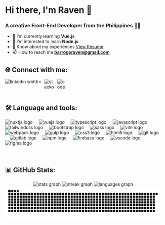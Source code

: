 # Hi there, I'm Raven 👋

### A creative Front-End Developer from the Philippines 👨‍💻

- 🌱 I’m currently learning **Vue.js**
- 👀 I’m interested to learn **Node.js**
- 📄 Know about my experiences [View Resume](https://resume.showwcase.com/ravenbarrogo.pdf)
- 📫 How to reach me **barrogoraven@gmail.com**

## 🌐 Connect with me:

<p align="left">
<a href="https://linkedin.com/in/raven-barrogo" target="_blank" rel="noreferrer" ><img align="left" src="https://cdn.jsdelivr.net/gh/devicons/devicon/icons/linkedin/linkedin-original.svg" alt="linkedin width="32" height="32" style="padding-right:10px;" /></a>
<a href="https://stackoverflow.com/users/16030331/raven-barrogo" target="_blank"><img align="left" src="https://cdn.jsdelivr.net/gh/devicons/devicon/icons/stackoverflow/stackoverflow-original.svg" alt="stackoverflow" width="32" height="32" style="padding-right:10px;" /></a>
<a href="https://codepen.io/ravenbarrogo" target="_blank" rel="noreferrer" ><img align="left" src="https://cdn.jsdelivr.net/gh/devicons/devicon/icons/codepen/codepen-original.svg" alt="codepen" width="32" height="32" style="padding-right:10px;" /></a>
</p>

<br clear="both">
<br clear="both">

## 🛠️ Language and tools:

<div align="left">
  <img src="https://cdn.jsdelivr.net/gh/devicons/devicon/icons/nuxtjs/nuxtjs-original.svg" height="30" alt="nuxtjs logo"  />
  <img width="12" />
  <img src="https://cdn.jsdelivr.net/gh/devicons/devicon/icons/vuejs/vuejs-original.svg" height="30" alt="vuejs logo"  />
  <img width="12" />
  <img src="https://cdn.jsdelivr.net/gh/devicons/devicon/icons/typescript/typescript-original.svg" height="30" alt="typescript logo"  />
  <img width="12" />
  <img src="https://cdn.jsdelivr.net/gh/devicons/devicon/icons/javascript/javascript-original.svg" height="30" alt="javascript logo"  />
  <img width="12" />
  <img src="https://cdn.jsdelivr.net/gh/devicons/devicon/icons/tailwindcss/tailwindcss-original.svg" height="30" alt="tailwindcss logo"  />
  <img width="12" />
  <img src="https://cdn.jsdelivr.net/gh/devicons/devicon/icons/bootstrap/bootstrap-original.svg" height="30" alt="bootstrap logo"  />
  <img width="12" />
  <img src="https://cdn.jsdelivr.net/gh/devicons/devicon/icons/sass/sass-original.svg" height="30" alt="sass logo"  />
  <img width="12" />
  <img src="https://cdn.jsdelivr.net/gh/devicons/devicon/icons/vitejs/vitejs-original.svg" height="30" alt="vite logo"  />
  <img width="12" />
  <img src="https://cdn.jsdelivr.net/gh/devicons/devicon/icons/webpack/webpack-original.svg" height="30" alt="webpack logo"  />
  <img width="12" />
  <img src="https://cdn.jsdelivr.net/gh/devicons/devicon/icons/gulp/gulp-plain.svg" height="30" alt="gulp logo"  />
  <img width="12" />
  <img src="https://cdn.jsdelivr.net/gh/devicons/devicon/icons/css3/css3-original.svg" height="30" alt="css3 logo"  />
  <img width="12" />
  <img src="https://cdn.jsdelivr.net/gh/devicons/devicon/icons/html5/html5-original.svg" height="30" alt="html5 logo"  />
  <img width="12" />
  <img src="https://cdn.jsdelivr.net/gh/devicons/devicon/icons/git/git-original.svg" height="30" alt="git logo"  />
  <img width="12" />
  <img src="https://cdn.jsdelivr.net/gh/devicons/devicon/icons/gitlab/gitlab-original.svg" height="30" alt="gitlab logo"  />
  <img width="12" />
  <img src="https://cdn.jsdelivr.net/gh/devicons/devicon/icons/npm/npm-original-wordmark.svg" height="30" alt="npm logo"  />
  <img width="12" />
  <img src="https://cdn.jsdelivr.net/gh/devicons/devicon/icons/firebase/firebase-plain.svg" height="30" alt="firebase logo"  />
  <img width="12" />
  <img src="https://cdn.jsdelivr.net/gh/devicons/devicon/icons/vscode/vscode-original.svg" height="30" alt="vscode logo"  />
  <img width="12" />
  <img src="https://cdn.jsdelivr.net/gh/devicons/devicon/icons/figma/figma-original.svg" height="30" alt="figma logo"  />
</div>

<br clear="both">
<br clear="both">

## 📊 GitHub Stats:

<div align="center">
  <img src="https://github-readme-stats.vercel.app/api?username=VEN-github&hide_title=false&hide_rank=false&show_icons=true&include_all_commits=false&count_private=false&disable_animations=false&theme=dracula&locale=en&hide_border=true" height="150" alt="stats graph"  />
  <img src="https://streak-stats.demolab.com?user=VEN-github&locale=en&mode=daily&theme=dracula&hide_border=true&border_radius=5" height="150" alt="streak graph"  />
  <img src="https://github-readme-stats.vercel.app/api/top-langs?username=VEN-github&locale=en&hide_title=false&layout=compact&card_width=320&langs_count=6&theme=dracula&hide_border=true" height="150" alt="languages graph"  />
  <img src="https://raw.githubusercontent.com/VEN-github/VEN-github/output/snake.svg" alt="Snake animation" />
</div>
